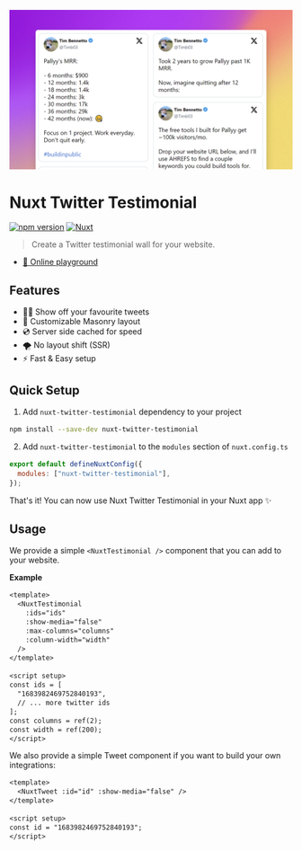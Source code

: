 ![Nuxt Twitter Testimonial](./.github/assets/og-landscape.png)

# Nuxt Twitter Testimonial

[![npm version][npm-version-src]][npm-version-href]
[![Nuxt][nuxt-src]][nuxt-href]

> Create a Twitter testimonial wall for your website.

- [🏀 Online playground](https://stackblitz.com/github/your-org/nuxt-twitter-testimonial?file=playground%2Fapp.vue)

## Features

- 👏🏻 Show off your favourite tweets
- 🍱 Customizable Masonry layout
- 💿 Server side cached for speed
- 🌪 No layout shift (SSR)
- ⚡ Fast & Easy setup

## Quick Setup

1. Add `nuxt-twitter-testimonial` dependency to your project

```bash
npm install --save-dev nuxt-twitter-testimonial
```

2. Add `nuxt-twitter-testimonial` to the `modules` section of `nuxt.config.ts`

```js
export default defineNuxtConfig({
  modules: ["nuxt-twitter-testimonial"],
});
```

That's it! You can now use Nuxt Twitter Testimonial in your Nuxt app ✨

## Usage

We provide a simple `<NuxtTestimonial />` component that you can add to your website.

**Example**

```vue
<template>
  <NuxtTestimonial
    :ids="ids"
    :show-media="false"
    :max-columns="columns"
    :column-width="width"
  />
</template>

<script setup>
const ids = [
  "1683982469752840193",
  // ... more twitter ids
];
const columns = ref(2);
const width = ref(200);
</script>
```

We also provide a simple Tweet component if you want to build your own integrations:

```vue
<template>
  <NuxtTweet :id="id" :show-media="false" />
</template>

<script setup>
const id = "1683982469752840193";
</script>
```

<!-- Badges -->

[npm-version-src]: https://img.shields.io/npm/v/nuxt-twitter-testimonial/latest.svg?style=flat&colorA=18181B&colorB=28CF8D
[npm-version-href]: https://npmjs.com/package/nuxt-twitter-testimonial
[npm-downloads-src]: https://img.shields.io/npm/dm/nuxt-twitter-testimonial.svg?style=flat&colorA=18181B&colorB=28CF8D
[npm-downloads-href]: https://npmjs.com/package/nuxt-twitter-testimonial
[license-src]: https://img.shields.io/npm/l/nuxt-twitter-testimonial.svg?style=flat&colorA=18181B&colorB=28CF8D
[license-href]: https://npmjs.com/package/nuxt-twitter-testimonial
[nuxt-src]: https://img.shields.io/badge/Nuxt-18181B?logo=nuxt.js
[nuxt-href]: https://nuxt.com
